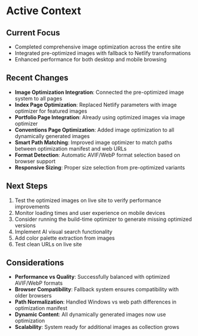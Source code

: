 # Active Context

## Current Focus
- Completed comprehensive image optimization across the entire site
- Integrated pre-optimized images with fallback to Netlify transformations
- Enhanced performance for both desktop and mobile browsing

## Recent Changes
- **Image Optimization Integration**: Connected the pre-optimized image system to all pages
- **Index Page Optimization**: Replaced Netlify parameters with image optimizer for featured images
- **Portfolio Page Integration**: Already using optimized images via image optimizer
- **Conventions Page Optimization**: Added image optimization to all dynamically generated images
- **Smart Path Matching**: Improved image optimizer to match paths between optimization manifest and web URLs
- **Format Detection**: Automatic AVIF/WebP format selection based on browser support
- **Responsive Sizing**: Proper size selection from pre-optimized variants

## Next Steps
1. Test the optimized images on live site to verify performance improvements
2. Monitor loading times and user experience on mobile devices
3. Consider running the build-time optimizer to generate missing optimized versions
4. Implement AI visual search functionality
5. Add color palette extraction from images
6. Test clean URLs on live site

## Considerations
- **Performance vs Quality**: Successfully balanced with optimized AVIF/WebP formats
- **Browser Compatibility**: Fallback system ensures compatibility with older browsers
- **Path Normalization**: Handled Windows vs web path differences in optimization manifest
- **Dynamic Content**: All dynamically generated images now use optimization
- **Scalability**: System ready for additional images as collection grows
